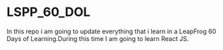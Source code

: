# LSPP_60_DOL
In this repo i am going to update everything that i learn in a LeapFrog 60 Days of Learning.During this time I am going to learn React JS.

